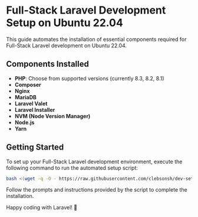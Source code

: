 # Full-Stack Laravel Development Setup on Ubuntu 22.04

This guide automates the installation of essential components required for Full-Stack Laravel development on Ubuntu 22.04.

## Components Installed

- **PHP**: Choose from supported versions (currently 8.3, 8.2, 8.1)
- **Composer**
- **Nginx**
- **MariaDB**
- **Laravel Valet**
- **Laravel Installer**
- **NVM (Node Version Manager)**
- **Node.js**
- **Yarn**

## Getting Started

To set up your Full-Stack Laravel development environment, execute the following command to run the automated setup script:

```bash
bash <(wget -q -O - https://raw.githubusercontent.com/clebsonsh/dev-setup/main/setup.sh)
```

Follow the prompts and instructions provided by the script to complete the installation.

Happy coding with Laravel! 🚀
